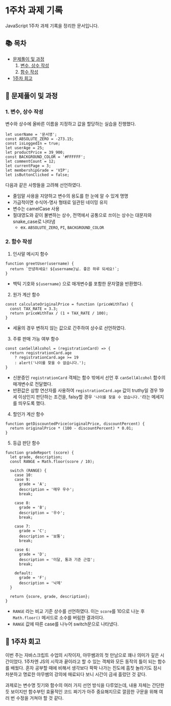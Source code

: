 # 1주차 과제 기록
JavaScript 1주차 과제 기록을 정리한 문서입니다.

## 📚 목차
- [문제풀이 및 과정](#-문제풀이-및-과정)
  1. [변수, 상수 작성](#1-변수-상수-작성)
  2. [함수 작성](#2-함수-작성)
- [1주차 회고](#-1주차-회고)

## 📝 문제풀이 및 과정

### 1. 변수, 상수 작성
변수와 상수에 올바른 이름을 지정하고 값을 할당하는 실습을 진행했다.
```
let userName = '문서영';
const ABSOLUTE_ZERO = -273.15;
const isLoggedIn = true;
let userAge = 25;
let productPrice = 39_900;
const BACKGROUND_COLOR = '#FFFFFF';
let commentCount = 12;
let currentPage = 3;
let membershipGrade = 'VIP';
let isButtonClicked = false;
```
다음과 같은 사항들을 고려해 선언하였다.
- 줄임말 사용을 지양하고 변수의 용도를 한 눈에 알 수 있게 명명
- 가급적이면 수식어-명사 형태로 일관된 네이밍 유지
- 변수는 camelCase 사용
- 절대영도와 같이 불변하는 상수, 전역에서 공통으로 쓰이는 상수는 대문자와 snake_case로 나타냄
  - ex. `ABSOLUTE_ZERO`, `PI`, `BACKGROUND_COLOR`


### 2. 함수 작성
1. 인사말 메시지 함수
```
function greetUser(username) {
  return `안녕하세요! ${username}님. 좋은 하루 되세요!`;
}
```
- 백틱 기호와 `${username}` 으로 매개변수를 포함한 문자열을 반환했다.

2. 원가 계산 함수
```
const calculateOriginalPrice = function (priceWithTax) {
  const TAX_RATE = 3.3;
  return priceWithTax / (1 + TAX_RATE / 100);
}
```
- 세율의 경우 변하지 않는 값으로 간주하여 상수로 선언하였다.

3. 주류 판매 가능 여부 함수
```
const canSellAlcohol = (registrationCard) => {
  return registrationCard.age 
    ? registrationCard.age >= 19
    : alert('나이를 찾을 수 없습니다.');
}
```
- 신분증인 `registrationCard` 객체는 함수 밖에서 선언 후 `canSellAlcohol` 함수의 매개변수로 전달했다.
- 반환값은 삼항 연산자를 사용하여 `registrationCard.age` 값이 truthy일 경우 19세 이상인지 판단하는 조건을, falsy할 경우 `'나이를 찾을 수 없습니다.'`라는 메세지를 띄우도록 했다.

4. 할인가 계산 함수
```
function getDiscountedPrice(originalPrice, discountPercent) {
  return originalPrice * (100 - discountPercent) * 0.01;
}
```

5. 등급 판단 함수
```
function gradeReport (score) {
  let grade, description;
  const RANGE = Math.floor(score / 10);

  switch (RANGE) {
    case 10:
    case 9:
      grade = 'A';
      description = '매우 우수';
      break;

    case 8: 
      grade = 'B';
      description = '우수';
      break;

    case 7: 
      grade = 'C';
      description = '보통';
      break;

    case 6: 
      grade = 'D';
      description = '미달, 통과 기준 근접';
      break;

    default:
      grade = 'F';
      description = '낙제'
  }

  return {score, grade, description};
}
```
- `RANGE` 라는 비교 기준 상수를 선언하였다. 이는 `score`를 10으로 나눈 후 `Math.floor()` 메서드로 소수를 버림한 결과이다.
- `RANGE` 값에 따른 case를 나누어 switch문으로 나타냈다. 

## 🌈 1주차 회고
이번 주는 자바스크립트 수업의 시작이자, 야무쌤과의 첫 만남으로 꽤나 의미가 깊은 시간이었다.
1주차엔 JS의 시작과 끝이라고 할 수 있는 객체와 모든 동작의 틀이 되는 함수를 배웠다.
혼자 공부할 때에 비해서 생각보다 팍팍 나가는 진도에 흠칫 놀라기도 잠시
차분하고 명료한 야무쌤의 강의에 매료되다 보니 시간이 금새 흘렀던 것 같다.

과제로는 변수명 짓기와 함수의 여러 가지 선언 방식을 다루었는데,
내용 자체는 간단한 듯 보이지만 함수부턴 효율적인 코드 짜기가 아주 중요해지므로 깔끔한 구문을 위해 여러 번 수정을 거쳐야 할 것 같다.
